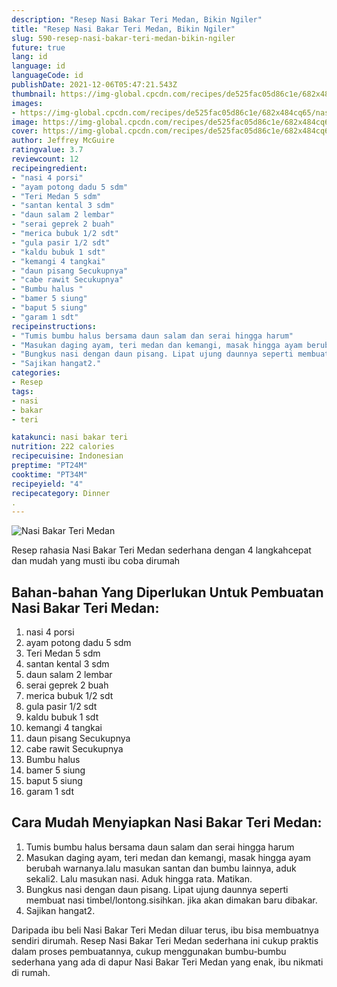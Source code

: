 ```yaml
---
description: "Resep Nasi Bakar Teri Medan, Bikin Ngiler"
title: "Resep Nasi Bakar Teri Medan, Bikin Ngiler"
slug: 590-resep-nasi-bakar-teri-medan-bikin-ngiler
future: true
lang: id
language: id
languageCode: id
publishDate: 2021-12-06T05:47:21.543Z 
thumbnail: https://img-global.cpcdn.com/recipes/de525fac05d86c1e/682x484cq65/nasi-bakar-teri-medan-foto-resep-utama.png
images:
- https://img-global.cpcdn.com/recipes/de525fac05d86c1e/682x484cq65/nasi-bakar-teri-medan-foto-resep-utama.png
image: https://img-global.cpcdn.com/recipes/de525fac05d86c1e/682x484cq65/nasi-bakar-teri-medan-foto-resep-utama.png
cover: https://img-global.cpcdn.com/recipes/de525fac05d86c1e/682x484cq65/nasi-bakar-teri-medan-foto-resep-utama.png
author: Jeffrey McGuire
ratingvalue: 3.7
reviewcount: 12
recipeingredient:
- "nasi 4 porsi"
- "ayam potong dadu 5 sdm"
- "Teri Medan 5 sdm"
- "santan kental 3 sdm"
- "daun salam 2 lembar"
- "serai geprek 2 buah"
- "merica bubuk 1/2 sdt"
- "gula pasir 1/2 sdt"
- "kaldu bubuk 1 sdt"
- "kemangi 4 tangkai"
- "daun pisang Secukupnya"
- "cabe rawit Secukupnya"
- "Bumbu halus "
- "bamer 5 siung"
- "baput 5 siung"
- "garam 1 sdt"
recipeinstructions:
- "Tumis bumbu halus bersama daun salam dan serai hingga harum"
- "Masukan daging ayam, teri medan dan kemangi, masak hingga ayam berubah warnanya.lalu masukan santan dan bumbu lainnya, aduk sekali2. Lalu masukan nasi. Aduk hingga rata. Matikan."
- "Bungkus nasi dengan daun pisang. Lipat ujung daunnya seperti membuat nasi timbel/lontong.sisihkan. jika akan dimakan baru dibakar."
- "Sajikan hangat2."
categories:
- Resep
tags:
- nasi
- bakar
- teri

katakunci: nasi bakar teri 
nutrition: 222 calories
recipecuisine: Indonesian
preptime: "PT24M"
cooktime: "PT34M"
recipeyield: "4"
recipecategory: Dinner
. 
---
```



![Nasi Bakar Teri Medan](https://img-global.cpcdn.com/recipes/de525fac05d86c1e/682x484cq65/nasi-bakar-teri-medan-foto-resep-utama.png)

Resep rahasia Nasi Bakar Teri Medan  sederhana dengan 4 langkahcepat dan mudah yang musti ibu coba dirumah

<!--inarticleads1-->

## Bahan-bahan Yang Diperlukan Untuk Pembuatan Nasi Bakar Teri Medan:

1. nasi 4 porsi
1. ayam potong dadu 5 sdm
1. Teri Medan 5 sdm
1. santan kental 3 sdm
1. daun salam 2 lembar
1. serai geprek 2 buah
1. merica bubuk 1/2 sdt
1. gula pasir 1/2 sdt
1. kaldu bubuk 1 sdt
1. kemangi 4 tangkai
1. daun pisang Secukupnya
1. cabe rawit Secukupnya
1. Bumbu halus 
1. bamer 5 siung
1. baput 5 siung
1. garam 1 sdt



<!--inarticleads2-->

## Cara Mudah Menyiapkan Nasi Bakar Teri Medan:

1. Tumis bumbu halus bersama daun salam dan serai hingga harum
1. Masukan daging ayam, teri medan dan kemangi, masak hingga ayam berubah warnanya.lalu masukan santan dan bumbu lainnya, aduk sekali2. Lalu masukan nasi. Aduk hingga rata. Matikan.
1. Bungkus nasi dengan daun pisang. Lipat ujung daunnya seperti membuat nasi timbel/lontong.sisihkan. jika akan dimakan baru dibakar.
1. Sajikan hangat2.




Daripada ibu beli  Nasi Bakar Teri Medan  diluar terus, ibu  bisa membuatnya sendiri dirumah. Resep  Nasi Bakar Teri Medan  sederhana ini cukup praktis dalam proses pembuatannya, cukup menggunakan bumbu-bumbu sederhana yang ada di dapur  Nasi Bakar Teri Medan  yang enak, ibu nikmati di rumah.
